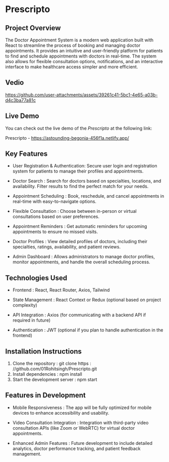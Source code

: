 # Prescripto


## Project Overview
The Doctor Appointment System is a modern web application built with React to streamline the process of booking and managing doctor appointments. It provides an intuitive and user-friendly platform for patients to find and schedule appointments with doctors in real-time. The system also allows for flexible consultation options, notifications, and an interactive interface to make healthcare access simpler and more efficient.

## Vedio
  https://github.com/user-attachments/assets/39261c41-5bc1-4e65-a03b-d4c3ba77a81c
  
## Live Demo
You can check out the live demo of the *Prescripto*  at the following link:

 Prescripto - https://astounding-begonia-456f1a.netlify.app/

## Key Features
- User Registration & Authentication: Secure user login and registration system for patients to manage their profiles and appointments.

- Doctor Search : Search for doctors based on specialties, locations, and availability. Filter results to find the perfect match for your needs.

- Appointment Scheduling : Book, reschedule, and cancel appointments in real-time with easy-to-navigate options.

- Flexible Consultation : Choose between in-person or virtual consultations based on user preferences.

- Appointment Reminders : Get automatic reminders for upcoming appointments to ensure no missed visits.
  
- Doctor Profiles : View detailed profiles of doctors, including their specialties, ratings, availability, and patient reviews.

- Admin Dashboard : Allows administrators to manage doctor profiles, monitor appointments, and handle the overall scheduling process.

## Technologies Used
- Frontend : React, React Router, Axios, Tailwind 

- State Management : React Context or Redux (optional based on project complexity)

- API Integration : Axios (for communicating with a backend API if required in future)

- Authentication : JWT (optional if you plan to handle authentication in the frontend)

## Installation Instructions

1. Clone the repository : git clone https : //github.com/01Rohitsingh/Prescripto.git
2. Install dependencies : npm install
3. Start the development server : npm start

## Features in Development
- Mobile Responsiveness : The app will be fully optimized for mobile devices to enhance accessibility and usability.

- Video Consultation Integration : Integration with third-party video consultation APIs (like Zoom or WebRTC) for virtual doctor appointments.

- Enhanced Admin Features : Future development to include detailed analytics, doctor performance tracking, and patient feedback management.

